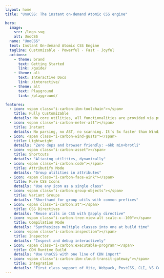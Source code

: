 ```yaml
---
layout: home
title: "UnoCSS: The instant on-demand Atomic CSS engine"

hero:
  image:
    src: /logo.svg
    alt: UnoCSS
  name: "UnoCSS"
  text: Instant On-demand Atomic CSS Engine
  tagline: Customizable · Powerful · Fast · Joyful
  actions:
    - theme: brand
      text: Getting Started
      link: /guide/
    - theme: alt
      text: Interactive Docs
      link: /interactive/
    - theme: alt
      text: Playground
      link: /playground/

features:
  - icon: <span class="i-carbon:ibm-toolchain"></span>
    title: Fully Customizable
    details: No core utilities, all functionalities are provided via presets.
  - icon: <span class="i-carbon-meter-alt"></span>
    title: Instant
    details: No parsing, no AST, no scanning. It’s 5x faster than Windi CSS or Tailwind JIT.
  - icon: <span class="i-carbon-wind-gusts"></span>
    title: Lightweight
    details: "Zero deps and browser friendly: ~6kb min+brotli"
  - icon: <span class="i-carbon-asset"></span>
    title: Shortcuts
    details: "Aliasing utilities, dynamically"
  - icon: <span class="i-carbon:code"></span>
    title: Attributify Mode
    details: "Group utilities in attributes"
  - icon: <span class="i-carbon-face-wink"></span>
    title: Pure CSS Icons
    details: "Use any icon as a single class"
  - icon: <span class="i-carbon:group-objects"></span>
    title: Variant Groups
    details: "Shorthand for group utils with common prefixes"
  - icon: <span class="i-carbon:at"></span>
    title: CSS Directives
    details: "Reuse utils in CSS with @apply directive"
  - icon: <span class="i-carbon-tree-view-alt scale-x--100"></span>
    title: Compilation Mode
    details: "Synthesizes multiple classes into one at build time"
  - icon: <span class="i-carbon:inspection"></span>
    title: Inspector
    details: "Inspect and debug interactively"
  - icon: <span class="i-carbon:executable-program"></span>
    title: CDN Runtime Build
    details: "Use UnoCSS with one line of CDN import"
  - icon: <span class="i-carbon-ibm-cloud-transit-gateway"></span>
    title: Integration
    details: "First class support of Vite, Webpack, PostCSS, CLI, VS Code, ESLint, etc."
---
```

